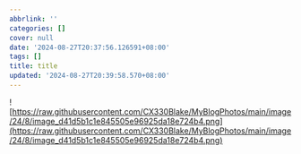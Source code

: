 ```yaml
---
abbrlink: ''
categories: []
cover: null
date: '2024-08-27T20:37:56.126591+08:00'
tags: []
title: title
updated: '2024-08-27T20:39:58.570+08:00'
---
```

![https://raw.githubusercontent.com/CX330Blake/MyBlogPhotos/main/image/24/8/image_d41d5b1c1e845505e96925da18e724b4.png](https://raw.githubusercontent.com/CX330Blake/MyBlogPhotos/main/image/24/8/image_d41d5b1c1e845505e96925da18e724b4.png)
